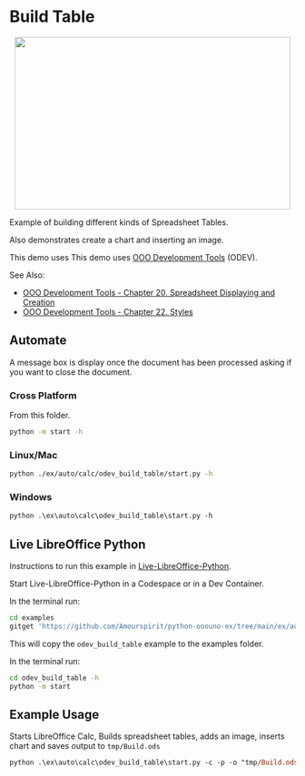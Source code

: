 # Build Table

<p align="center">
<img src="https://user-images.githubusercontent.com/4193389/202744462-382749d4-1dec-467d-b8c3-88b4dbc3e85f.png" width="486" height="304">
</p>

Example of building different kinds of Spreadsheet Tables.

Also demonstrates create a chart and inserting an image.

This demo uses This demo uses [OOO Development Tools] (ODEV).

See Also:

- [OOO Development Tools - Chapter 20. Spreadsheet Displaying and Creation](https://python-ooo-dev-tools.readthedocs.io/en/latest/odev/part4/chapter20.html)
- [OOO Development Tools - Chapter 22. Styles](https://python-ooo-dev-tools.readthedocs.io/en/latest/odev/part4/chapter22.html)

## Automate

A message box is display once the document has been processed asking if you want to close the document.

### Cross Platform

From this folder.

```sh
python -m start -h
```

### Linux/Mac

```sh
python ./ex/auto/calc/odev_build_table/start.py -h
```

### Windows

```ps
python .\ex\auto\calc\odev_build_table\start.py -h
```

## Live LibreOffice Python

Instructions to run this example in [Live-LibreOffice-Python](https://github.com/Amourspirit/live-libreoffice-python).

Start Live-LibreOffice-Python in a Codespace or in a Dev Container.

In the terminal run:

```bash
cd examples
gitget 'https://github.com/Amourspirit/python-ooouno-ex/tree/main/ex/auto/calc/odev_build_table'
```

This will copy the `odev_build_table` example to the examples folder.

In the terminal run:

```bash
cd odev_build_table -h
python -m start
```

## Example Usage

Starts LibreOffice Calc, Builds spreadsheet tables, adds an image, inserts chart and saves output to `tmp/Build.ods`

```ps
python .\ex\auto\calc\odev_build_table\start.py -c -p -o "tmp/Build.ods"
```

[OOO Development Tools]: https://python-ooo-dev-tools.readthedocs.io/en/latest/
